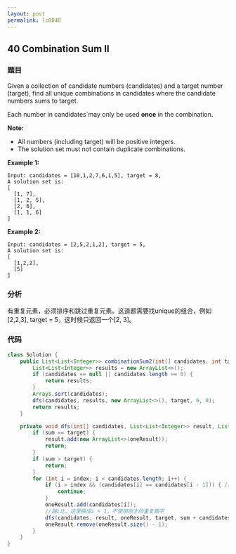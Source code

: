```yaml
---
layout: post
permalink: lc0040
---
```


## 40 Combination Sum II

### 题目

Given a collection of candidate numbers \(candidates\) and a target number \(target\), find all unique combinations in candidates where the candidate numbers sums to target.

Each number in candidates`may only be used **once** in the combination.

**Note:**

* All numbers \(including target\) will be positive integers.
* The solution set must not contain duplicate combinations.

**Example 1:**

```text
Input: candidates = [10,1,2,7,6,1,5], target = 8,
A solution set is:
[
  [1, 7],
  [1, 2, 5],
  [2, 6],
  [1, 1, 6]
]
```

**Example 2:**

```text
Input: candidates = [2,5,2,1,2], target = 5,
A solution set is:
[
  [1,2,2],
  [5]
]
```

### 分析

有重复元素，必须排序和跳过重复元素。这道题需要找unique的组合，例如\[2,2,3\], target = 5，这时候只返回一个\[2, 3\]。

### 代码

```java
class Solution {
    public List<List<Integer>> combinationSum2(int[] candidates, int target) {
        List<List<Integer>> results = new ArrayList<>();
        if (candidates == null || candidates.length == 0) {
            return results;
        }
        Arrays.sort(candidates);
        dfs(candidates, results, new ArrayList<>(), target, 0, 0);
        return results;
    }

    private void dfs(int[] candidates, List<List<Integer>> result, List<Integer> oneResult, int target, int sum, int index) {
        if (sum == target) {
            result.add(new ArrayList<>(oneResult));
            return;
        }
        if (sum > target) {
            return;
        }
        for (int i = index; i < candidates.length; i++) {
            if (i > index && (candidates[i] == candidates[i - 1])) { //选过了，防止重复combinations
                continue;
            }
            oneResult.add(candidates[i]);
            //跟i比，这里换成i + 1，不使用刚才的重复数字
            dfs(candidates, result, oneResult, target, sum + candidates[i], i + 1);
            oneResult.remove(oneResult.size() - 1);
        }
    }
}
```
